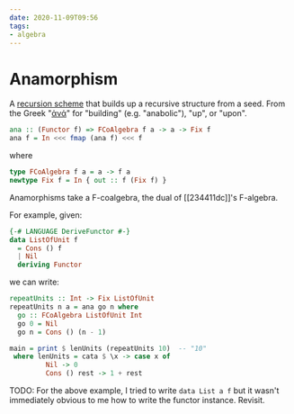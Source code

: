 ```yaml
---
date: 2020-11-09T09:56
tags:
- algebra
---
```


# Anamorphism

A [recursion scheme](ded70ad5.md) that builds up a recursive structure from a
seed. From the Greek "[ἀνά][wiktionary]" for "building" (e.g. "anabolic"),
"up", or "upon".

[wiktionary]: https://en.wiktionary.org/wiki/%E1%BC%80%CE%BD%CE%AC

```haskell
ana :: (Functor f) => FCoAlgebra f a -> a -> Fix f
ana f = In <<< fmap (ana f) <<< f
```

where

```haskell
type FCoAlgebra f a = a -> f a
newtype Fix f = In { out :: f (Fix f) }
```

Anamorphisms take a F-coalgebra, the dual of [[234411dc]]'s F-algebra.

For example, given:

```haskell
{-# LANGUAGE DeriveFunctor #-}
data ListOfUnit f
  = Cons () f
  | Nil
  deriving Functor
```

we can write:

```haskell
repeatUnits :: Int -> Fix ListOfUnit
repeatUnits n a = ana go n where
  go :: FCoAlgebra ListOfUnit Int
  go 0 = Nil
  go n = Cons () (n - 1)

main = print $ lenUnits (repeatUnits 10)  -- "10"
 where lenUnits = cata $ \x -> case x of
         Nil -> 0
         Cons () rest -> 1 + rest
```

TODO: For the above example, I tried to write `data List a f` but it wasn't
immediately obvious to me how to write the functor instance. Revisit.
